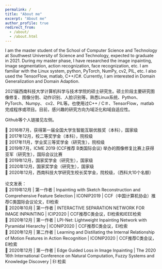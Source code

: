 ```yaml
---
permalink: /
title: "About me"
excerpt: "About me"
author_profile: true
redirect_from: 
  - /about/
  - /about.html
---
```


I am the master student of the School of Computer Science and Technology at Southwest University of Science and Technology, expected to graduate in 2021. During my master phase, I have researched the image inpainting, image segmentation, action recognization, face recognization, etc. I am familiar with the Linux system, python, PyTorch, NumPy, cv2, PIL, etc. I also used the TensorFlow, matlab, C++/C#. Currently, I am interested in Domain Generalization and Domain Adaption.  
  
2021届西南科技大学计算机科学与技术学院的硕士研究生。硕士阶段主要研究图像修复、图像分割、动作识别、人脸识别等。熟悉Linux系统、Python、PyTorch、Numpy、 cv2、PIL等。也使用过C++ / C＃、TensorFlow，matlab完成程序或项目。目前，感兴趣的研究方向为域泛化和域自适应性。    
 
Github等个人链接见左侧。

 2016年7月，获得第一届全国大学生智能互联优胜奖（本科），国家级 <br>
 2017年12月，校二等奖学金（本科），院校级<br>
 2017年11月，学业奖三等奖学金（研究生），院校级<br>
 2019年7月，ICME 2019 (CCF推荐 B类国际会议) 举办的图像修复比赛上获得亚军（研究生），国际会议比赛<br>
 2019年12月，国家奖学金（研究生），国家级<br>
 2020年12月，国家奖学金（研究生），国家级<br>
 2020年12月，西南科技大学研究生校长奖学金，院校级，（西科大10个名额）<br>
<br>
论文发表：<br>
 2019年12月 | 第一作者 | Inpainting with Sketch Reconstruction and Comprehensive Feature Selection | ICONIP2019 | CCF（中国计算机协会）推荐C类国际会议论文，EI检索<br>
 2020年10月 | 第一作者 | INTERACTIVE SEPARATION NETWORK FOR IMAGE INPAINTING | ICIP2020 |  CCF推荐C类会议，EI检索和IEEE检索<br>
 2020年12月 | 第一作者 | LPI-Net: Lightweight Inpainting Network with Pyramidal Hierarchy | ICONIP2020 | CCF推荐C类会议，EI检索<br>
 2020年12月 | 第二作者 | Learning and Distillating the Internal Relationship of Motion Features in Action Recognition | ICONIP2020 | CCF推荐C类会议，EI检索<br>
 2020年12月 | 第一作者 | Edge Guided Loss in Image Inpainting | The 2020 16th International Conference on Natural Computation, Fuzzy Systems and Knowledge Discovery | EI 检索<br>